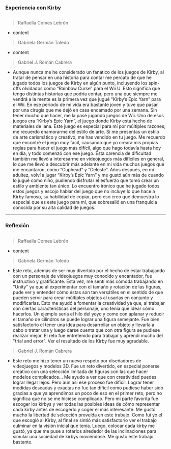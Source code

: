 ### Experiencia con Kirby
##

> Raffaella Comes Lebrón
- content

> Gabriela Germán Toledo
- content

> Gabriel J. Román Cabrera
- Aunque nunca me he considerado un fanático de los juegos de Kirby, al tratar de pensar en una historia para contar me percato de que he jugado todos los juegos de Kirby en algún punto, incluyendo los spin-offs olvidados como “Rainbow Curse” para el Wii U. Esto significa que tengo distintas historias que podría contar, pero una que siempre me vendrá a la mente es la primera vez que jugué “Kirby’s Epic Yarn” para el Wii. En ese periodo de mi vida era bastante joven y tuve que pasar por una cirugía que me dejó en casa encamado por una semana. Sin tener mucho que hacer, me la pasé jugando juegos de Wii. Uno de esos juegos era “Kirby’s Epic Yarn”, el juego donde Kirby está hecho de materiales de lana. Este juego es especial para mí por múltiples razones; me recuerdo enamorarme del estilo de arte. Si me presentas un estilo de arte carismático y creativo, me has vendido en tu juego. Me recuerdo que encontré el juego muy fácil, causando que yo creara mis propias reglas para hacer el juego más difícil, algo que hago todavía hasta hoy en día, y todo comenzó con ese juego. Esta carencia de dificultad también me llevó a interesarme en videojuegos más difíciles en general, lo que me llevó a descubrir más adelante en mi vida muchos juegos que me encantaron, como “Cuphead” y “Celeste”. Años después, en mi adultez, volví a jugar “Kirby’s Epic Yarn” y me gustó aún más de cuando lo jugué como niño, pudiendo disfrutar el esfuerzo que tomó crear un estilo y ambiente tan único. Lo encuentro irónico que he jugado todos estos juegos y escojo hablar del juego que no incluye lo que hace a Kirby famoso, su habilidad de copiar, pero eso creo que demuestra lo especial que es este juego para mí, que sobresalió en una franquicia conocida por su alta calidad de juegos.
---

### Reflexión
##

> Raffaella Comes Lebrón
- content

> Gabriela Germán Toledo
- Este reto, además de ser muy divertido por el hecho de estar trabajando con un personaje de videojuegos muy conocido y encantador, fue instructivo y gratificante. Esta vez, me sentí más cómoda trabajando en "Unity" ya que al experimentar con el tamaño y rotación de las figuras, pude ver y entender cómo éstas son tan versátiles en el sentido de que pueden servir para crear múltiples objetos al usarlas en conjunto y modificarlas. Esto me ayudó a fomentar la creatividad ya que, al trabajar con ciertas características del personaje, uno tenía que idear cómo hacerlos. Un ejemplo sería el hilo del yoyo y como con aplanar y reducir el tamaño de cilindros se puede lograr una figura semejante. Fue bien satisfactorio el tener una idea para desarrollar un objeto y llevarla a cabo o tratar una y luego darse cuenta que con otra figura se pudiese realizar mejor. El reto fue entretenido para trabajar y aprendí mucho del "trial and error". Ver el resultado de los Kirby fue muy agradable. 

> Gabriel J. Román Cabrera

- Este reto me hizo tener un nuevo respeto por diseñadores de videojuegos y modelos 3D. Fue un reto divertido, en especial ponerse creativo con una selección limitada de figuras con las que hacer modelos complicados… Me ayudo a ver que con creatividad puedes lograr llegar lejos. Pero aun así ese proceso fue difícil. Lograr tener medidas deseadas y exactas no fue tan difícil como pudiese haber sido gracias a que ya aprendimos un poco de eso en el primer reto, pero no significa que no se me hiciese complicado. Pero mi parte favorita fue escoger los kirbys y ver todas las posibles ideas de cómo representar cada kirby antes de escogerlo y coger el más interesante. Me gustó mucho la libertad de selección proveída en este trabajo. Como fui yo el que escogió al Kirby, al final se sintió más satisfactorio ver el trabajo culminar en la visión inicial que tenía. Luego, colocar cada kirby me gustó, ya que me puse a rotarlos alrededor de las inclinaciones para simular una sociedad de kirbys moviéndose. Me gustó este trabajo bastante.
